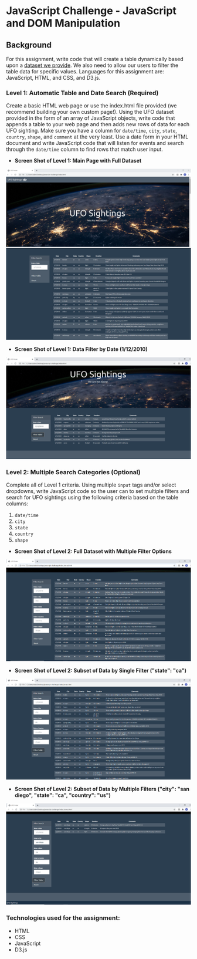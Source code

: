 # **JavaScript Challenge - JavaScript and DOM Manipulation**

## Background
For this assignment, write code that will create a table dynamically based upon a [dataset we provide](static/js/data.js). We also need to allow our users to filter the table data for specific values. Languages for this assignment are: JavaScript, HTML, and CSS, and D3.js.

### Level 1: Automatic Table and Date Search (Required)

Create a basic HTML web page or use the index.html file provided (we recommend building your own custom page!). Using the UFO dataset provided in the form of an array of JavaScript objects, write code that appends a table to your web page and then adds new rows of data for each UFO sighting. Make sure you have a column for `date/time`, `city`, `state`, `country`, `shape`, and `comment` at the very least. Use a date form in your HTML document and write JavaScript code that will listen for events and search through the `date/time` column to find rows that match user input.

* **Screen Shot of Level 1: Main Page with Full Dataset** 

![1_level1](ScreenShots/screen_1.PNG)
![2_level1](ScreenShots/screen_2.png)

* **Screen Shot of Level 1: Data Filter by Date (1/12/2010)**

![3_level1](ScreenShots/screen_3.PNG)

### Level 2: Multiple Search Categories (Optional)

Complete all of Level 1 criteria. Using multiple `input` tags and/or select dropdowns, write JavaScript code so the user can to set multiple filters and search for UFO sightings using the following criteria based on the table columns:

  1. `date/time`
  2. `city`
  3. `state`
  4. `country`
  5. `shape`
  
* **Screen Shot of Level 2: Full Dataset with Multiple Filter Options** 

![4_level2](ScreenShots/screen_4.PNG)

* **Screen Shot of Level 2: Subset of Data by Single Filter ("state": "ca")**

![5_level2](ScreenShots/screen_5.PNG)

* **Screen Shot of Level 2: Subset of Data by Multiple Filters ("city": "san diego", "state": "ca", "country": "us")**

![6_level2](ScreenShots/screen_6.PNG)

### Technologies used for the assignment:
* HTML 
* CSS
* JavaScript
* D3.js


